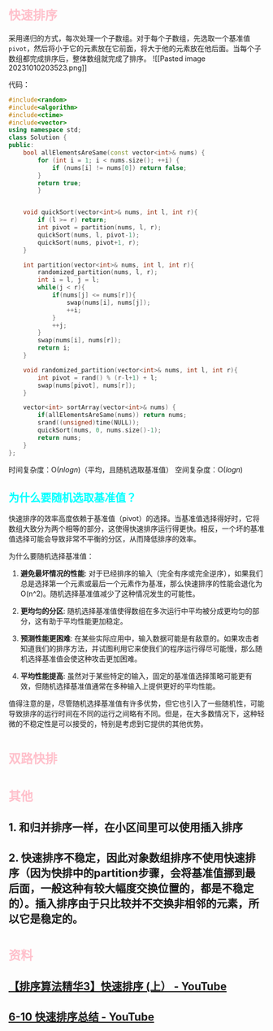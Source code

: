 # <font size=5 color=pink>快速排序</font>
采用递归的方式，每次处理一个子数组。对于每个子数组，先选取一个基准值`pivot`，然后将小于它的元素放在它前面，将大于他的元素放在他后面。当每个子数组都完成排序后，整体数组就完成了排序。
![[Pasted image 20231010203523.png]]

代码：
```Cpp
#include<random>
#include<algorithm>
#include<ctime>
#include<vector>
using namespace std;
class Solution {
public:
    bool allElementsAreSame(const vector<int>& nums) {
        for (int i = 1; i < nums.size(); ++i) {
            if (nums[i] != nums[0]) return false;
        }
        return true;
        }


    void quickSort(vector<int>& nums, int l, int r){
        if (l >= r) return;
        int pivot = partition(nums, l, r);
        quickSort(nums, l, pivot-1);
        quickSort(nums, pivot+1, r);
    }

    int partition(vector<int>& nums, int l, int r){
        randomized_partition(nums, l, r);
        int i = l, j = l;
        while(j < r){
            if(nums[j] <= nums[r]){
                swap(nums[i], nums[j]);
                ++i;
            }
            ++j;
        }
        swap(nums[i], nums[r]);
        return i;
    }

    void randomized_partition(vector<int>& nums, int l, int r){
        int pivot = rand() % (r-l+1) + l;
        swap(nums[pivot], nums[r]);
    }

    vector<int> sortArray(vector<int>& nums) {
        if(allElementsAreSame(nums)) return nums;
        srand((unsigned)time(NULL));
        quickSort(nums, 0, nums.size()-1);
        return nums;
    }
};
```
时间复杂度：O($nlogn$)（平均，且随机选取基准值）
空间复杂度：O($logn$)


## <font color=#00ffff>为什么要随机选取基准值？</font>
快速排序的效率高度依赖于基准值（pivot）的选择。当基准值选择得好时，它将数组大致分为两个相等的部分，这使得快速排序运行得更快。相反，一个坏的基准值选择可能会导致非常不平衡的分区，从而降低排序的效率。

为什么要随机选择基准值：
1. **避免最坏情况的性能**: 对于已经排序的输入（完全有序或完全逆序），如果我们总是选择第一个元素或最后一个元素作为基准，那么快速排序的性能会退化为O(n^2)。随机选择基准值减少了这种情况发生的可能性。
    
2. **更均匀的分区**: 随机选择基准值使得数组在多次运行中平均被分成更均匀的部分，这有助于平均性能更加稳定。
    
3. **预测性能更困难**: 在某些实际应用中，输入数据可能是有敌意的。如果攻击者知道我们的排序方法，并试图利用它来使我们的程序运行得尽可能慢，那么随机选择基准值会使这种攻击更加困难。
    
4. **平均性能提高**: 虽然对于某些特定的输入，固定的基准值选择策略可能更有效，但随机选择基准值通常在多种输入上提供更好的平均性能。

值得注意的是，尽管随机选择基准值有许多优势，但它也引入了一些随机性，可能导致排序的运行时间在不同的运行之间略有不同。但是，在大多数情况下，这种轻微的不稳定性是可以接受的，特别是考虑到它提供的其他优势。



# <font size=5 color=pink>双路快排</font>





# <font size=5 color=pink>其他</font>
## 1. 和归并排序一样，在小区间里可以使用插入排序
## 2. 快速排序不稳定，因此对象数组排序不使用快速排序（因为快排中的partition步骤，会将基准值挪到最后面，一般这种有较大幅度交换位置的，都是不稳定的）。插入排序由于只比较并不交换非相邻的元素，所以它是稳定的。




# <font size=5 color=pink>资料</font>
## [【排序算法精华3】快速排序 (上） - YouTube](https://www.youtube.com/watch?v=duln2xAZhBA&ab_channel=%E4%BA%94%E7%82%B9%E4%B8%83%E8%BE%B9)
## [6-10 快速排序总结 - YouTube](https://www.youtube.com/watch?v=nD13Kw0x458&ab_channel=%E7%AE%97%E6%B3%95%E4%B8%8D%E5%A5%BD%E7%8E%A9)
## 


